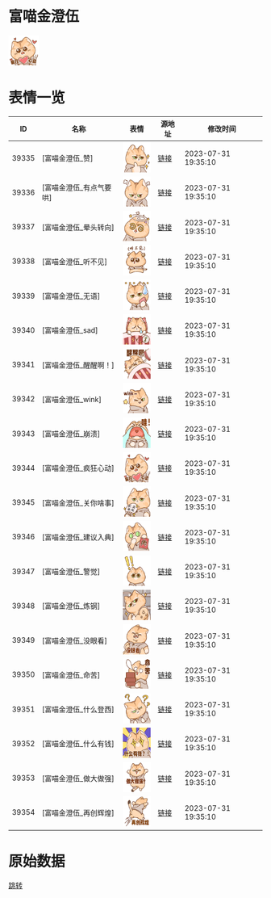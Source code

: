 # 富喵金澄伍

<img src="./cover.png" height="60" alt="cover" />

# 表情一览

|ID|名称|表情|源地址|修改时间|
|----|----|----|----|----|
|39335|[富喵金澄伍_赞]|<img src="./pic/039335_%5B富喵金澄伍_赞%5D.png" height="60" alt="赞"/>|[链接](https://i0.hdslb.com/bfs/garb/3da85c2a2fdc09ae104bfde696bf80d9179a67bb.png)|2023-07-31 19:35:10|
|39336|[富喵金澄伍_有点气要哄]|<img src="./pic/039336_%5B富喵金澄伍_有点气要哄%5D.png" height="60" alt="有点气要哄"/>|[链接](https://i0.hdslb.com/bfs/garb/7b1185abd41065496196ef12de69a8518932f941.png)|2023-07-31 19:35:10|
|39337|[富喵金澄伍_晕头转向]|<img src="./pic/039337_%5B富喵金澄伍_晕头转向%5D.png" height="60" alt="晕头转向"/>|[链接](https://i0.hdslb.com/bfs/garb/793d7696f3783414e25734a23d4f545af782fda8.png)|2023-07-31 19:35:10|
|39338|[富喵金澄伍_听不见]|<img src="./pic/039338_%5B富喵金澄伍_听不见%5D.png" height="60" alt="听不见"/>|[链接](https://i0.hdslb.com/bfs/garb/ec8aa47c3d4003fdafa0953b8ae13d3c7a16e62a.png)|2023-07-31 19:35:10|
|39339|[富喵金澄伍_无语]|<img src="./pic/039339_%5B富喵金澄伍_无语%5D.png" height="60" alt="无语"/>|[链接](https://i0.hdslb.com/bfs/garb/ed4a1f8447c340a79d2f22c3e58af029cd24f68a.png)|2023-07-31 19:35:10|
|39340|[富喵金澄伍_sad]|<img src="./pic/039340_%5B富喵金澄伍_sad%5D.png" height="60" alt="sad"/>|[链接](https://i0.hdslb.com/bfs/garb/f3eeb19cfbe73935c00fc7a614ae4962bb2f1bcd.png)|2023-07-31 19:35:10|
|39341|[富喵金澄伍_醒醒啊！]|<img src="./pic/039341_%5B富喵金澄伍_醒醒啊！%5D.png" height="60" alt="醒醒啊！"/>|[链接](https://i0.hdslb.com/bfs/garb/2d8df261458bf9c78d0decf3559b99b8ad85d7f2.png)|2023-07-31 19:35:10|
|39342|[富喵金澄伍_wink]|<img src="./pic/039342_%5B富喵金澄伍_wink%5D.png" height="60" alt="wink"/>|[链接](https://i0.hdslb.com/bfs/garb/1fb89211f9306f1bb0a33c3d6b0b1f5dbaf9a092.png)|2023-07-31 19:35:10|
|39343|[富喵金澄伍_崩溃]|<img src="./pic/039343_%5B富喵金澄伍_崩溃%5D.png" height="60" alt="崩溃"/>|[链接](https://i0.hdslb.com/bfs/garb/4ac561334a8a4c3d6c0e7f6d51133b5deec0a3aa.png)|2023-07-31 19:35:10|
|39344|[富喵金澄伍_疯狂心动]|<img src="./pic/039344_%5B富喵金澄伍_疯狂心动%5D.png" height="60" alt="疯狂心动"/>|[链接](https://i0.hdslb.com/bfs/garb/5d7c8c06d02bda54f95ef3d78d2e9fbd53c21331.png)|2023-07-31 19:35:10|
|39345|[富喵金澄伍_关你啥事]|<img src="./pic/039345_%5B富喵金澄伍_关你啥事%5D.png" height="60" alt="关你啥事"/>|[链接](https://i0.hdslb.com/bfs/garb/58ebd6a6e0ba7bd4b87bf3405910dd2742bd9286.png)|2023-07-31 19:35:10|
|39346|[富喵金澄伍_建议入典]|<img src="./pic/039346_%5B富喵金澄伍_建议入典%5D.png" height="60" alt="建议入典"/>|[链接](https://i0.hdslb.com/bfs/garb/a2b9879beea311915a3182ea384f2c74ba009ef0.png)|2023-07-31 19:35:10|
|39347|[富喵金澄伍_警觉]|<img src="./pic/039347_%5B富喵金澄伍_警觉%5D.png" height="60" alt="警觉"/>|[链接](https://i0.hdslb.com/bfs/garb/13ee06619026fc06f7057b21b3a084f53e05bd70.png)|2023-07-31 19:35:10|
|39348|[富喵金澄伍_炼钢]|<img src="./pic/039348_%5B富喵金澄伍_炼钢%5D.png" height="60" alt="炼钢"/>|[链接](https://i0.hdslb.com/bfs/garb/31c785792d5c523d2199c0f455b014f28e9b36ce.png)|2023-07-31 19:35:10|
|39349|[富喵金澄伍_没眼看]|<img src="./pic/039349_%5B富喵金澄伍_没眼看%5D.png" height="60" alt="没眼看"/>|[链接](https://i0.hdslb.com/bfs/garb/1649d4a7a305f4544855634ae2f3b93e35bd9514.png)|2023-07-31 19:35:10|
|39350|[富喵金澄伍_命苦]|<img src="./pic/039350_%5B富喵金澄伍_命苦%5D.png" height="60" alt="命苦"/>|[链接](https://i0.hdslb.com/bfs/garb/2506482c2cbb9a31ab5869a91d1db05214d6be7d.png)|2023-07-31 19:35:10|
|39351|[富喵金澄伍_什么登西]|<img src="./pic/039351_%5B富喵金澄伍_什么登西%5D.png" height="60" alt="什么登西"/>|[链接](https://i0.hdslb.com/bfs/garb/b985d8d8a70737ca20f0ef2cc9b41f566d3f619a.png)|2023-07-31 19:35:10|
|39352|[富喵金澄伍_什么有钱]|<img src="./pic/039352_%5B富喵金澄伍_什么有钱%5D.png" height="60" alt="什么有钱"/>|[链接](https://i0.hdslb.com/bfs/garb/bc0b7eb1f20cc3075d9728303ebaf689ac878e56.png)|2023-07-31 19:35:10|
|39353|[富喵金澄伍_做大做强]|<img src="./pic/039353_%5B富喵金澄伍_做大做强%5D.png" height="60" alt="做大做强"/>|[链接](https://i0.hdslb.com/bfs/garb/27833a66217dead52ef8d5d492b06b0c32da8844.png)|2023-07-31 19:35:10|
|39354|[富喵金澄伍_再创辉煌]|<img src="./pic/039354_%5B富喵金澄伍_再创辉煌%5D.png" height="60" alt="再创辉煌"/>|[链接](https://i0.hdslb.com/bfs/garb/7e2898c428ce567903ad459a3fd041c6826a6f81.png)|2023-07-31 19:35:10|

# 原始数据

[跳转](./raw.json)

